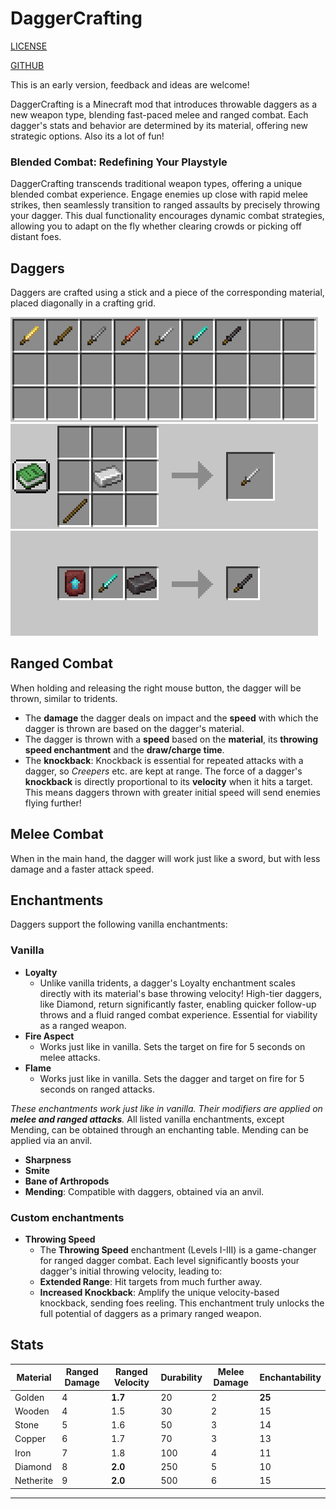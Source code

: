 # DaggerCrafting

[LICENSE](LICENSE.md)

[GITHUB](https://github.com/JakobPCoder/Minecraft-DaggerCrafting)

This is an early version, feedback and ideas are welcome!

DaggerCrafting is a Minecraft mod that introduces throwable daggers as a new weapon type, blending fast-paced melee and ranged combat. Each dagger's stats and behavior are determined by its material, offering new strategic options. Also its a lot of fun!

### Blended Combat: Redefining Your Playstyle

DaggerCrafting transcends traditional weapon types, offering a unique blended combat experience. Engage enemies up close with rapid melee strikes, then seamlessly transition to ranged assaults by precisely throwing your dagger. This dual functionality encourages dynamic combat strategies, allowing you to adapt on the fly whether clearing crowds or picking off distant foes.

## Daggers

Daggers are crafted using a stick and a piece of the corresponding material, placed diagonally in a crafting grid.

![Items](images/items.png)![Items](images/iron.png)![Items](images/netherite.png)

## Ranged Combat

When holding and releasing the right mouse button, the dagger will be thrown, similar to tridents.

*   The **damage** the dagger deals on impact and the **speed** with which the dagger is thrown are based on the dagger's material.
*   The dagger is thrown with a **speed** based on the **material**, its **throwing speed enchantment** and the **draw/charge time**.
*   The **knockback**: Knockback is essential for repeated attacks with a dagger, so _Creepers_ etc. are kept at range. The force of a dagger's **knockback** is directly proportional to its **velocity** when it hits a target. This means daggers thrown with greater initial speed will send enemies flying further!

## Melee Combat

When in the main hand, the dagger will work just like a sword, but with less damage and a faster attack speed.

## Enchantments

Daggers support the following vanilla enchantments:

### Vanilla

*   **Loyalty**
    *   Unlike vanilla tridents, a dagger's Loyalty enchantment scales directly with its material's base throwing velocity! High-tier daggers, like Diamond, return significantly faster, enabling quicker follow-up throws and a fluid ranged combat experience. Essential for viability as a ranged weapon.
*   **Fire Aspect**
    *   Works just like in vanilla. Sets the target on fire for 5 seconds on melee attacks.
*   **Flame**
    *   Works just like in vanilla. Sets the dagger and target on fire for 5 seconds on ranged attacks.

_These enchantments work just like in vanilla. Their modifiers are applied on **melee and ranged attacks**._ All listed vanilla enchantments, except Mending, can be obtained through an enchanting table. Mending can be applied via an anvil.

*   **Sharpness**
*   **Smite**
*   **Bane of Arthropods**
*   **Mending**: Compatible with daggers, obtained via an anvil.

### Custom enchantments

*   **Throwing Speed**
    *   The **Throwing Speed** enchantment (Levels I-III) is a game-changer for ranged dagger combat. Each level significantly boosts your dagger's initial throwing velocity, leading to:
    *   **Extended Range**: Hit targets from much further away.
    *   **Increased Knockback**: Amplify the unique velocity-based knockback, sending foes reeling. This enchantment truly unlocks the full potential of daggers as a primary ranged weapon.

## Stats


| **Material** | **Ranged Damage** | **Ranged Velocity** | **Durability** | **Melee Damage** | **Enchantability** |
| -------- |------------- |--------------- |---------- |------------- |-------------- |
| Golden |4 |**1.7** |20 |2 |**25** |
| Wooden |4 |1.5 |30 |2 |15 |
| Stone |5 |1.6 |50 |3 |14 |
| Copper |6 |1.7 |70 |3 |13 |
| Iron |7 |1.8 |100 |4 |11 |
| Diamond |8 |**2.0** |250 |5 |10 |
| Netherite |9 |**2.0** |500 |6 |15 |
---

